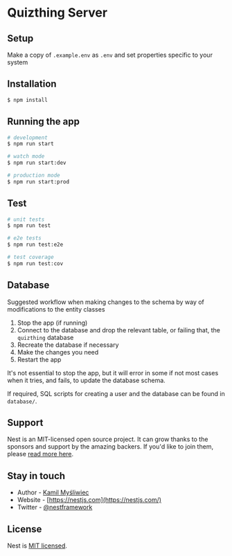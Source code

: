 # Quizthing Server

## Setup

Make a copy of `.example.env` as `.env` and set properties specific to your system

## Installation

```bash
$ npm install
```

## Running the app

```bash
# development
$ npm run start

# watch mode
$ npm run start:dev

# production mode
$ npm run start:prod
```

## Test

```bash
# unit tests
$ npm run test

# e2e tests
$ npm run test:e2e

# test coverage
$ npm run test:cov
```

## Database

Suggested workflow when making changes to the schema by way of modifications to
the entity classes

1. Stop the app (if running)
2. Connect to the database and drop the relevant table, or failing that, the
   `quizthing` database
3. Recreate the database if necessary
4. Make the changes you need
5. Restart the app

It's not essential to stop the app, but it will error in some if not most cases
when it tries, and fails, to update the database schema.

If required, SQL scripts for creating a user and the database can be found in
`database/`.

## Support

Nest is an MIT-licensed open source project. It can grow thanks to the sponsors and support by the amazing backers. If you'd like to join them, please [read more here](https://docs.nestjs.com/support).

## Stay in touch

- Author - [Kamil Myśliwiec](https://kamilmysliwiec.com)
- Website - [https://nestjs.com](https://nestjs.com/)
- Twitter - [@nestframework](https://twitter.com/nestframework)

## License

Nest is [MIT licensed](LICENSE).
